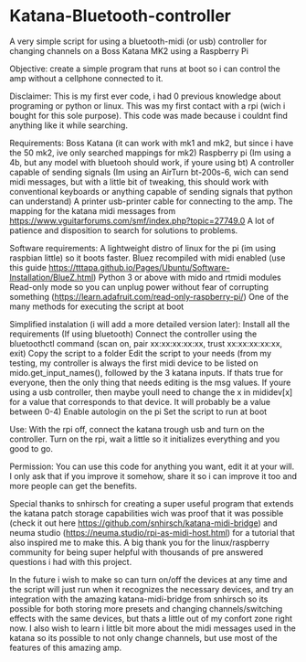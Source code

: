 # Katana-Bluetooth-controller
A very simple script for using a bluetooth-midi (or usb) controller for changing channels on a Boss Katana MK2 using a Raspberry Pi

Objective: create a simple program that runs at boot so i can control the amp without a cellphone connected to it.

Disclaimer:
This is my first ever code, i had 0 previous knowledge about programing or python or linux. This was my first contact with a rpi (wich i bought for this sole purpose). This code was made because i couldnt find anything like it while searching.

Requirements:
Boss Katana (it can work with mk1 and mk2, but since i have the 50 mk2, ive only searched mappings for mk2)
Raspberry pi (Im using a 4b, but any model with bluetooh should work, if youre using bt)
A controller capable of sending signals (Im using an AirTurn bt-200s-6, wich can send midi messages, but with a little bit of tweaking, this should work with conventional keyboards or anything capable of sending signals that python can understand)
A printer usb-printer cable for connecting to the amp.
The mapping for the katana midi messages from https://www.vguitarforums.com/smf/index.php?topic=27749.0
A lot of patience and disposition to search for solutions to problems.

Software requirements:
A lightweight distro of linux for the pi (im using raspbian little) so it boots faster.
Bluez recompiled with midi enabled (use this guide https://tttapa.github.io/Pages/Ubuntu/Software-Installation/BlueZ.html)
Python 3 or above with mido and rtmidi modules
Read-only mode so you can unplug power without fear of corrupting something (https://learn.adafruit.com/read-only-raspberry-pi/)
One of the many methods for executing the script at boot

Simplified instalation (i will add a more detailed version later): 
Install all the requirements
(If using bluetooth) Connect the controller using the bluetoothctl command (scan on, pair xx:xx:xx:xx:xx, trust xx:xx:xx:xx:xx, exit)
Copy the script to a folder
Edit the script to your needs (from my testing, my controller is always the first midi device to be listed on mido.get_input_names(), followed by the 3 katana inputs. If thats true for everyone, then the only thing that needs editing is the msg values. If youre using a usb controller, then maybe youll need to change the x in mididev[x] for a value that corresponds to that device. It will probably be a value between 0-4)
Enable autologin on the pi
Set the script to run at boot

Use:
With the rpi off, connect the katana trough usb and turn on the controller. Turn on the rpi, wait a little so it initializes everything and you good to go.

Permission: You can use this code for anything you want, edit it at your will. I only ask that if you improve it somehow, share it so i can improve it too and more people can get the benefits.

Special thanks to snhirsch for creating a super useful program that extends the katana patch storage capabilities wich was proof that it was possible (check it out here https://github.com/snhirsch/katana-midi-bridge) and neuma studio (https://neuma.studio/rpi-as-midi-host.html) for a tutorial that also inspired me to make this.
A big thank you for the linux/raspberry community for being super helpful with thousands of pre answered questions i had with this project.

In the future i wish to make so can turn on/off the devices at any time and the script will just run when it recognizes the necessary devices, and try an integration with the amazing katana-midi-bridge from snhirsch so its possible for both storing more presets and changing channels/switching effects with the same devices, but thats a little out of my confort zone right now. I also wish to learn i little bit more about the midi messages used in the katana so its possible to not only change channels, but use most of the features of this amazing amp.
